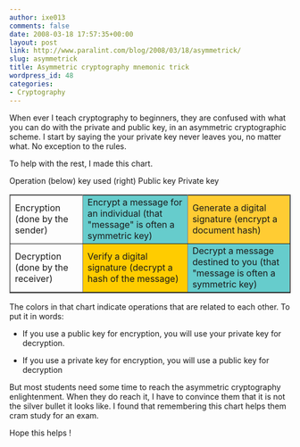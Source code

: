 ```yaml
---
author: ixe013
comments: false
date: 2008-03-18 17:57:35+00:00
layout: post
link: http://www.paralint.com/blog/2008/03/18/asymmetrick/
slug: asymmetrick
title: Asymmetric cryptography mnemonic trick
wordpress_id: 48
categories:
- Cryptography
---
```


When ever I teach cryptography to beginners, they are confused   with what you can do with the private and public key, in an   asymmetric cryptographic scheme. I start by saying the your   private key never leaves you, no matter what. No exception to the   rules.

To help with the rest, I made this chart.
<table cellpadding="3" cellspacing="0" border="1" id="wzwo" width="100%" >
<tr >
Operation (below) key used (right)
Public key
Private key
</tr>
<tr >

<td >Encryption (done by the sender)
</td>

<td bgcolor="#66cccc" >Encrypt a message for           an individual (that "message" is often a symmetric           key)
</td>

<td bgcolor="#ffcc33" >Generate a digital           signature (encrypt a document hash)
</td>
</tr>
<tr >

<td >Decryption (done by the           receiver)
</td>

<td bgcolor="#ffcc00" >Verify a digital           signature (decrypt a hash of the message)
</td>

<td bgcolor="#66cccc" >Decrypt a message           destined to you (that "message is often a symmetric           key)
</td>
</tr>
</table>
The colors in that chart indicate operations that are related to each other. To put it in words:



	
  * If you use a public key for encryption, you will use your private key for decryption.

	
  * If you use a private key for encryption, you will use a public key for decryption


But most students need some time to reach the asymmetric   cryptography enlightenment. When they do reach it, I have to   convince them that it is not the silver bullet it looks like. I   found that remembering this chart helps them cram study for an   exam.

Hope this helps !
